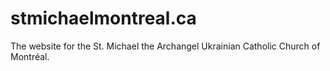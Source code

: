# stmichaelmontreal.ca
The website for the St. Michael the Archangel Ukrainian Catholic Church of Montréal.
